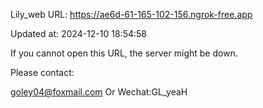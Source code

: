 Lily_web URL: https://ae6d-61-165-102-156.ngrok-free.app

Updated at: 2024-12-10 18:54:58

If you cannot open this URL, the server might be down.

Please contact: 

goley04@foxmail.com Or Wechat:GL_yeaH
